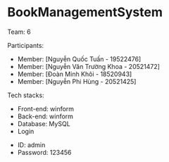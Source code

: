 # BookManagementSystem
Team: 6

Participants:

- Member: [Nguyễn Quốc Tuấn       - 19522476]
- Member: [Nguyễn Văn Trường Khoa - 20521472]
- Member: [Đoàn Minh Khôi         - 18520943]
- Member: [Nguyễn Phi Hùng        - 20521425]

Tech stacks:

- Front-end: winform
- Back-end: winform
- Database: MySQL
- Login 
+ ID: admin
+ Password: 123456
